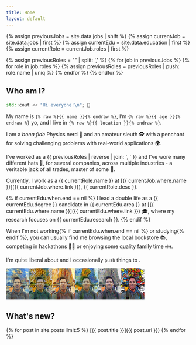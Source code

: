 ```yaml
---
title: Home
layout: default
---
```


{% assign previousJobs = site.data.jobs | shift %}
{% assign currentJob = site.data.jobs | first %}
{% assign currentEdu = site.data.education | first %}
{% assign currentRole = currentJob.roles | first %}

{% assign previousRoles = "" | split: ',' %}
{% for job in previousJobs %}
	{% for role in job.roles %}
		{% assign previousRoles = previousRoles | push: role.name | uniq %}
	{% endfor %}
{% endfor %}

## Who am I?

```cpp
std::cout << "Hi everyone!\n"; 👋
```

My name is `{% raw %}{{ name }}{% endraw %}`, I’m `{% raw %}{{ age }}{% endraw %}` yo, and I live in `{% raw %}{{ location }}{% endraw %}`.

I am a *bona fide* Physics nerd 🌌 and an amateur sleuth 🕵️ with a penchant for solving challenging problems with real-world applications 🌍.

I've worked as a {{ previousRoles | reverse | join: ', ' }} and I've wore many different hats 🎩, for several companies, across multiple industries - a veritable jack of all trades, master of some 🐙.

Currently, I work as a {{ currentRole.name }} at [{{ currentJob.where.name }}]({{ currentJob.where.link }}), {{ currentRole.desc }}.

{% if currentEdu.when.end == nil %}
I lead a double life as a {{ currentEdu.degree }} candidate in {{ currentEdu.area }} at [{{ currentEdu.where.name }}]({{ currentEdu.where.link }}) 🎓, where my research focuses on {{ currentEdu.research }}.
{% endif %}

When I'm not working{% if currentEdu.when.end == nil %} or studying{% endif %}, you can usually find me browsing the local bookstore 📚, competing in hackathons 🐱‍💻 or enjoying some quality family time 👪.

I'm quite liberal about <a href="{{ site.data.contact.linkedin }}" class="fa fa-linkedin"></a> and I occasionally `push` things to <a href="{{ site.data.contact.github }}" class="fa fa-github"></a>.

<div title="If you hovered this far, this pastiche was created using Google's DeepDream (https://github.com/google/deepdream) way back in 2015, not one of those fancy diffusion models - I'm old school like that! 👴">
	<img src="assets/images/profile_pastiche.png" width="75%"/>
</div>

## What's new?

{% for post in site.posts limit:5 %}
[{{ post.title }}]({{ post.url }})
{% endfor %}

